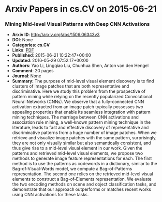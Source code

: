 # Arxiv Papers in cs.CV on 2015-06-21
### Mining Mid-level Visual Patterns with Deep CNN Activations
- **Arxiv ID**: http://arxiv.org/abs/1506.06343v3
- **DOI**: None
- **Categories**: **cs.CV**
- **Links**: [PDF](http://arxiv.org/pdf/1506.06343v3)
- **Published**: 2015-06-21 10:22:47+00:00
- **Updated**: 2016-05-29 07:52:17+00:00
- **Authors**: Yao Li, Lingqiao Liu, Chunhua Shen, Anton van den Hengel
- **Comment**: 20 pages
- **Journal**: None
- **Summary**: The purpose of mid-level visual element discovery is to find clusters of image patches that are both representative and discriminative. Here we study this problem from the prospective of pattern mining while relying on the recently popularized Convolutional Neural Networks (CNNs). We observe that a fully-connected CNN activation extracted from an image patch typically possesses two appealing properties that enable its seamless integration with pattern mining techniques. The marriage between CNN activations and association rule mining, a well-known pattern mining technique in the literature, leads to fast and effective discovery of representative and discriminative patterns from a huge number of image patches. When we retrieve and visualize image patches with the same pattern, surprisingly, they are not only visually similar but also semantically consistent, and thus give rise to a mid-level visual element in our work. Given the patterns and retrieved mid-level visual elements, we propose two methods to generate image feature representations for each. The first method is to use the patterns as codewords in a dictionary, similar to the Bag-of-Visual-Words model, we compute a Bag-of-Patterns representation. The second one relies on the retrieved mid-level visual elements to construct a Bag-of-Elements representation. We evaluate the two encoding methods on scene and object classification tasks, and demonstrate that our approach outperforms or matches recent works using CNN activations for these tasks.



